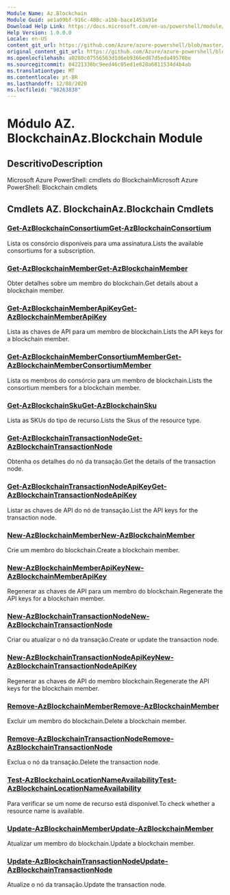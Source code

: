 ```yaml
---
Module Name: Az.Blockchain
Module Guid: ae1a09bf-916c-480c-a1bb-bace1453a91e
Download Help Link: https://docs.microsoft.com/en-us/powershell/module/az.blockchain
Help Version: 1.0.0.0
Locale: en-US
content_git_url: https://github.com/Azure/azure-powershell/blob/master/src/Blockchain/help/Az.Blockchain.md
original_content_git_url: https://github.com/Azure/azure-powershell/blob/master/src/Blockchain/help/Az.Blockchain.md
ms.openlocfilehash: a0280c07556563d1d6eb9366ed87d5eda49570be
ms.sourcegitcommit: 04221336bc9eed46c05ed1e828a6811534d4b4ab
ms.translationtype: MT
ms.contentlocale: pt-BR
ms.lasthandoff: 12/08/2020
ms.locfileid: "98263838"
---
```

# <span data-ttu-id="fc86c-101">Módulo AZ. Blockchain</span><span class="sxs-lookup"><span data-stu-id="fc86c-101">Az.Blockchain Module</span></span>
## <span data-ttu-id="fc86c-102">Descritivo</span><span class="sxs-lookup"><span data-stu-id="fc86c-102">Description</span></span>
<span data-ttu-id="fc86c-103">Microsoft Azure PowerShell: cmdlets do Blockchain</span><span class="sxs-lookup"><span data-stu-id="fc86c-103">Microsoft Azure PowerShell: Blockchain cmdlets</span></span>

## <span data-ttu-id="fc86c-104">Cmdlets AZ. Blockchain</span><span class="sxs-lookup"><span data-stu-id="fc86c-104">Az.Blockchain Cmdlets</span></span>
### [<span data-ttu-id="fc86c-105">Get-AzBlockchainConsortium</span><span class="sxs-lookup"><span data-stu-id="fc86c-105">Get-AzBlockchainConsortium</span></span>](Get-AzBlockchainConsortium.md)
<span data-ttu-id="fc86c-106">Lista os consórcio disponíveis para uma assinatura.</span><span class="sxs-lookup"><span data-stu-id="fc86c-106">Lists the available consortiums for a subscription.</span></span>

### [<span data-ttu-id="fc86c-107">Get-AzBlockchainMember</span><span class="sxs-lookup"><span data-stu-id="fc86c-107">Get-AzBlockchainMember</span></span>](Get-AzBlockchainMember.md)
<span data-ttu-id="fc86c-108">Obter detalhes sobre um membro do blockchain.</span><span class="sxs-lookup"><span data-stu-id="fc86c-108">Get details about a blockchain member.</span></span>

### [<span data-ttu-id="fc86c-109">Get-AzBlockchainMemberApiKey</span><span class="sxs-lookup"><span data-stu-id="fc86c-109">Get-AzBlockchainMemberApiKey</span></span>](Get-AzBlockchainMemberApiKey.md)
<span data-ttu-id="fc86c-110">Lista as chaves de API para um membro de blockchain.</span><span class="sxs-lookup"><span data-stu-id="fc86c-110">Lists the API keys for a blockchain member.</span></span>

### [<span data-ttu-id="fc86c-111">Get-AzBlockchainMemberConsortiumMember</span><span class="sxs-lookup"><span data-stu-id="fc86c-111">Get-AzBlockchainMemberConsortiumMember</span></span>](Get-AzBlockchainMemberConsortiumMember.md)
<span data-ttu-id="fc86c-112">Lista os membros do consórcio para um membro de blockchain.</span><span class="sxs-lookup"><span data-stu-id="fc86c-112">Lists the consortium members for a blockchain member.</span></span>

### [<span data-ttu-id="fc86c-113">Get-AzBlockchainSku</span><span class="sxs-lookup"><span data-stu-id="fc86c-113">Get-AzBlockchainSku</span></span>](Get-AzBlockchainSku.md)
<span data-ttu-id="fc86c-114">Lista as SKUs do tipo de recurso.</span><span class="sxs-lookup"><span data-stu-id="fc86c-114">Lists the Skus of the resource type.</span></span>

### [<span data-ttu-id="fc86c-115">Get-AzBlockchainTransactionNode</span><span class="sxs-lookup"><span data-stu-id="fc86c-115">Get-AzBlockchainTransactionNode</span></span>](Get-AzBlockchainTransactionNode.md)
<span data-ttu-id="fc86c-116">Obtenha os detalhes do nó da transação.</span><span class="sxs-lookup"><span data-stu-id="fc86c-116">Get the details of the transaction node.</span></span>

### [<span data-ttu-id="fc86c-117">Get-AzBlockchainTransactionNodeApiKey</span><span class="sxs-lookup"><span data-stu-id="fc86c-117">Get-AzBlockchainTransactionNodeApiKey</span></span>](Get-AzBlockchainTransactionNodeApiKey.md)
<span data-ttu-id="fc86c-118">Listar as chaves de API do nó de transação.</span><span class="sxs-lookup"><span data-stu-id="fc86c-118">List the API keys for the transaction node.</span></span>

### [<span data-ttu-id="fc86c-119">New-AzBlockchainMember</span><span class="sxs-lookup"><span data-stu-id="fc86c-119">New-AzBlockchainMember</span></span>](New-AzBlockchainMember.md)
<span data-ttu-id="fc86c-120">Crie um membro do blockchain.</span><span class="sxs-lookup"><span data-stu-id="fc86c-120">Create a blockchain member.</span></span>

### [<span data-ttu-id="fc86c-121">New-AzBlockchainMemberApiKey</span><span class="sxs-lookup"><span data-stu-id="fc86c-121">New-AzBlockchainMemberApiKey</span></span>](New-AzBlockchainMemberApiKey.md)
<span data-ttu-id="fc86c-122">Regenerar as chaves de API para um membro do blockchain.</span><span class="sxs-lookup"><span data-stu-id="fc86c-122">Regenerate the API keys for a blockchain member.</span></span>

### [<span data-ttu-id="fc86c-123">New-AzBlockchainTransactionNode</span><span class="sxs-lookup"><span data-stu-id="fc86c-123">New-AzBlockchainTransactionNode</span></span>](New-AzBlockchainTransactionNode.md)
<span data-ttu-id="fc86c-124">Criar ou atualizar o nó da transação.</span><span class="sxs-lookup"><span data-stu-id="fc86c-124">Create or update the transaction node.</span></span>

### [<span data-ttu-id="fc86c-125">New-AzBlockchainTransactionNodeApiKey</span><span class="sxs-lookup"><span data-stu-id="fc86c-125">New-AzBlockchainTransactionNodeApiKey</span></span>](New-AzBlockchainTransactionNodeApiKey.md)
<span data-ttu-id="fc86c-126">Regenerar as chaves de API do membro blockchain.</span><span class="sxs-lookup"><span data-stu-id="fc86c-126">Regenerate the API keys for the blockchain member.</span></span>

### [<span data-ttu-id="fc86c-127">Remove-AzBlockchainMember</span><span class="sxs-lookup"><span data-stu-id="fc86c-127">Remove-AzBlockchainMember</span></span>](Remove-AzBlockchainMember.md)
<span data-ttu-id="fc86c-128">Excluir um membro do blockchain.</span><span class="sxs-lookup"><span data-stu-id="fc86c-128">Delete a blockchain member.</span></span>

### [<span data-ttu-id="fc86c-129">Remove-AzBlockchainTransactionNode</span><span class="sxs-lookup"><span data-stu-id="fc86c-129">Remove-AzBlockchainTransactionNode</span></span>](Remove-AzBlockchainTransactionNode.md)
<span data-ttu-id="fc86c-130">Exclua o nó da transação.</span><span class="sxs-lookup"><span data-stu-id="fc86c-130">Delete the transaction node.</span></span>

### [<span data-ttu-id="fc86c-131">Test-AzBlockchainLocationNameAvailability</span><span class="sxs-lookup"><span data-stu-id="fc86c-131">Test-AzBlockchainLocationNameAvailability</span></span>](Test-AzBlockchainLocationNameAvailability.md)
<span data-ttu-id="fc86c-132">Para verificar se um nome de recurso está disponível.</span><span class="sxs-lookup"><span data-stu-id="fc86c-132">To check whether a resource name is available.</span></span>

### [<span data-ttu-id="fc86c-133">Update-AzBlockchainMember</span><span class="sxs-lookup"><span data-stu-id="fc86c-133">Update-AzBlockchainMember</span></span>](Update-AzBlockchainMember.md)
<span data-ttu-id="fc86c-134">Atualizar um membro do blockchain.</span><span class="sxs-lookup"><span data-stu-id="fc86c-134">Update a blockchain member.</span></span>

### [<span data-ttu-id="fc86c-135">Update-AzBlockchainTransactionNode</span><span class="sxs-lookup"><span data-stu-id="fc86c-135">Update-AzBlockchainTransactionNode</span></span>](Update-AzBlockchainTransactionNode.md)
<span data-ttu-id="fc86c-136">Atualize o nó da transação.</span><span class="sxs-lookup"><span data-stu-id="fc86c-136">Update the transaction node.</span></span>

